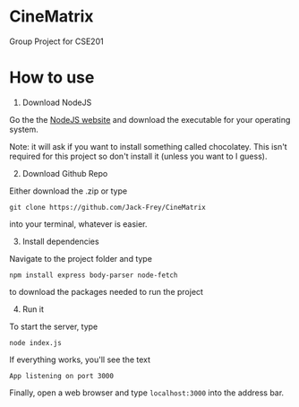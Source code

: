 # CineMatrix
Group Project for CSE201 

# How to use
1. Download NodeJS   

Go the the [NodeJS website](https://nodejs.org/en/download) and download the executable for 
your operating system.   

Note: it will ask if you want to install something called chocolatey. This isn't required for this project so don't install it (unless you want to I guess).   

2. Download Github Repo   

Either download the .zip or type 
```
git clone https://github.com/Jack-Frey/CineMatrix 
```
into your terminal, whatever is easier.

3. Install dependencies   

Navigate to the project folder and type
```
npm install express body-parser node-fetch
```
to download the packages needed to run the project

4. Run it   

To start the server, type
```
node index.js
```
If everything works, you'll see the text
```
App listening on port 3000
```
Finally, open a web browser and type `localhost:3000` into the address bar.

